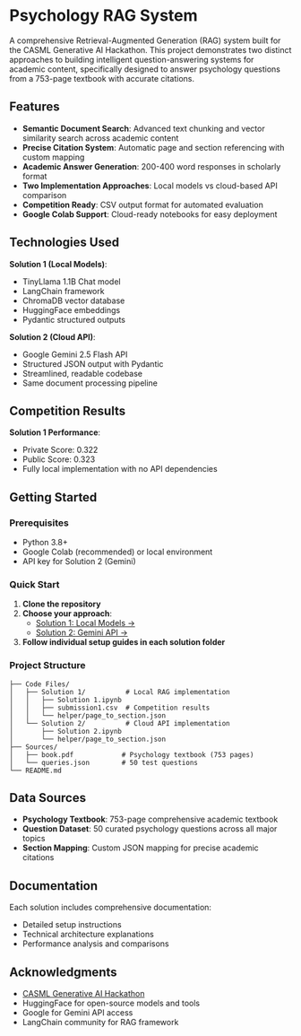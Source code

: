 # Psychology RAG System

A comprehensive Retrieval-Augmented Generation (RAG) system built for the CASML Generative AI Hackathon. This project demonstrates two distinct approaches to building intelligent question-answering systems for academic content, specifically designed to answer psychology questions from a 753-page textbook with accurate citations.


## Features

- **Semantic Document Search**: Advanced text chunking and vector similarity search across academic content
- **Precise Citation System**: Automatic page and section referencing with custom mapping
- **Academic Answer Generation**: 200-400 word responses in scholarly format
- **Two Implementation Approaches**: Local models vs cloud-based API comparison
- **Competition Ready**: CSV output format for automated evaluation
- **Google Colab Support**: Cloud-ready notebooks for easy deployment

## Technologies Used

**Solution 1 (Local Models)**:

- TinyLlama 1.1B Chat model
- LangChain framework
- ChromaDB vector database
- HuggingFace embeddings
- Pydantic structured outputs

**Solution 2 (Cloud API)**:

- Google Gemini 2.5 Flash API
- Structured JSON output with Pydantic
- Streamlined, readable codebase
- Same document processing pipeline

## Competition Results

**Solution 1 Performance**:

- Private Score: 0.322
- Public Score: 0.323
- Fully local implementation with no API dependencies

## Getting Started

### Prerequisites

- Python 3.8+
- Google Colab (recommended) or local environment
- API key for Solution 2 (Gemini)

### Quick Start

1. **Clone the repository**
2. **Choose your approach**:
   - [Solution 1: Local Models →](Code%20Files/Solution%201/)
   - [Solution 2: Gemini API →](Code%20Files/Solution%202/)
3. **Follow individual setup guides in each solution folder**

### Project Structure

```
├── Code Files/
│   ├── Solution 1/          # Local RAG implementation
│   │   ├── Solution 1.ipynb
│   │   ├── submission1.csv  # Competition results
│   │   └── helper/page_to_section.json
│   └── Solution 2/          # Cloud API implementation
│       ├── Solution 2.ipynb       
│       └── helper/page_to_section.json
├── Sources/
│   ├── book.pdf            # Psychology textbook (753 pages)
│   └── queries.json        # 50 test questions
└── README.md
```

## Data Sources

- **Psychology Textbook**: 753-page comprehensive academic textbook
- **Question Dataset**: 50 curated psychology questions across all major topics
- **Section Mapping**: Custom JSON mapping for precise academic citations

## Documentation

Each solution includes comprehensive documentation:

- Detailed setup instructions
- Technical architecture explanations
- Performance analysis and comparisons

## Acknowledgments

- [CASML Generative AI Hackathon](https://www.kaggle.com/competitions/casml-generative-ai-hackathon/overview)
- HuggingFace for open-source models and tools
- Google for Gemini API access
- LangChain community for RAG framework
